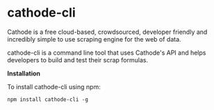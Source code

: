 # cathode-cli

Cathode is a free cloud-based, crowdsourced, developer friendly and incredibly simple to use scraping engine for the web of data.

cathode-cli is a command line tool that uses Cathode's API and helps developers to build and test their scrap formulas.

**Installation**

To install cathode-cli using npm:

```
npm install cathode-cli -g
```


